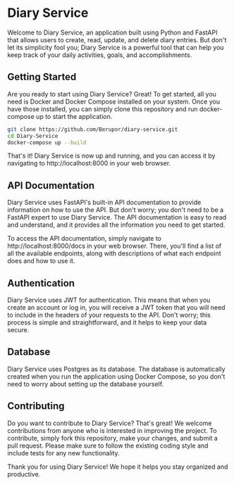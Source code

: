 # Diary Service

Welcome to Diary Service, an application built using Python and FastAPI that allows users to create, read, update, and delete diary entries. But don't let its simplicity fool you; Diary Service is a powerful tool that can help you keep track of your daily activities, goals, and accomplishments.

## Getting Started
Are you ready to start using Diary Service? Great! To get started, all you need is Docker and Docker Compose installed on your system. Once you have those installed, you can simply clone this repository and run docker-compose up to start the application.

```bash
git clone https://github.com/Berupor/diary-service.git
cd Diary-Service
docker-compose up --build
```

That's it! Diary Service is now up and running, and you can access it by navigating to http://localhost:8000 in your web browser.

## API Documentation
Diary Service uses FastAPI's built-in API documentation to provide information on how to use the API. But don't worry; you don't need to be a FastAPI expert to use Diary Service. The API documentation is easy to read and understand, and it provides all the information you need to get started.

To access the API documentation, simply navigate to http://localhost:8000/docs in your web browser. There, you'll find a list of all the available endpoints, along with descriptions of what each endpoint does and how to use it.

## Authentication
Diary Service uses JWT for authentication. This means that when you create an account or log in, you will receive a JWT token that you will need to include in the headers of your requests to the API. Don't worry; this process is simple and straightforward, and it helps to keep your data secure.

## Database
Diary Service uses Postgres as its database. The database is automatically created when you run the application using Docker Compose, so you don't need to worry about setting up the database yourself.

## Contributing
Do you want to contribute to Diary Service? That's great! We welcome contributions from anyone who is interested in improving the project. To contribute, simply fork this repository, make your changes, and submit a pull request. Please make sure to follow the existing coding style and include tests for any new functionality.

Thank you for using Diary Service! We hope it helps you stay organized and productive.
